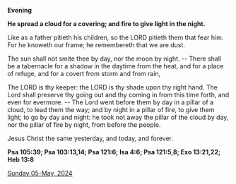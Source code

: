 **Evening**

**He spread a cloud for a covering; and fire to give light in the night.**
 
Like as a father pitieth his children, so the LORD pitieth them that fear him. For he knoweth our frame; he remembereth that we are dust.
 
The sun shall not smite thee by day, nor the moon by night. -- There shall be a tabernacle for a shadow in the daytime from the heat, and for a place of refuge, and for a covert from storm and from rain,
 
The LORD is thy keeper: the LORD is thy shade upon thy right hand. The Lord shall preserve thy going out and thy coming in from this time forth, and even for evermore. -- The Lord went before them by day in a pillar of a cloud, to lead them the way; and by night in a pillar of fire, to give them light; to go by day and night: he took not away the pillar of the cloud by day, nor the pillar of fire by night, from before the people.
 
Jesus Christ the same yesterday, and today, and forever.  

**Psa 105:39; Psa 103:13,14; Psa 121:6; Isa 4:6; Psa 121:5,8; Exo 13:21,22; Heb 13:8**

[Sunday 05-May, 2024](https://t.me/daily_light)
